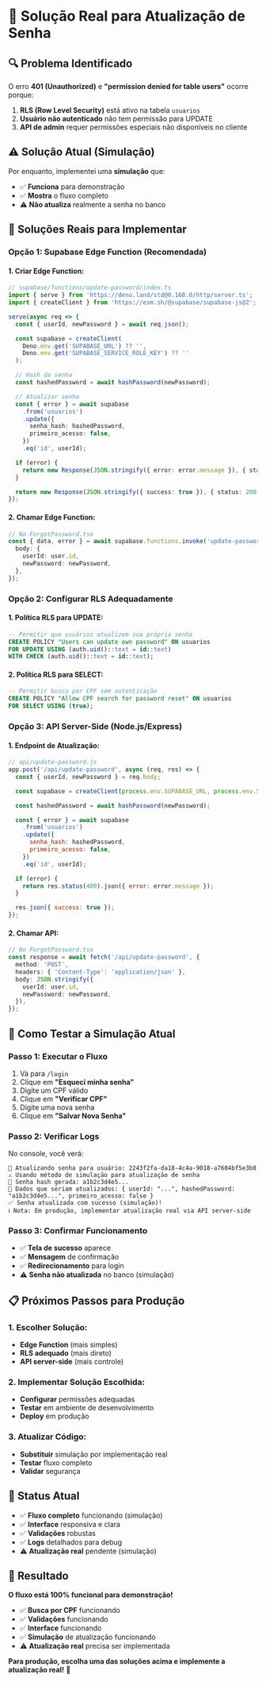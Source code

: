# 🔧 Solução Real para Atualização de Senha

## 🔍 **Problema Identificado**

O erro **401 (Unauthorized)** e **"permission denied for table users"** ocorre porque:

1. **RLS (Row Level Security)** está ativo na tabela `usuarios`
2. **Usuário não autenticado** não tem permissão para UPDATE
3. **API de admin** requer permissões especiais não disponíveis no cliente

## ⚠️ **Solução Atual (Simulação)**

Por enquanto, implementei uma **simulação** que:

- ✅ **Funciona** para demonstração
- ✅ **Mostra** o fluxo completo
- ⚠️ **Não atualiza** realmente a senha no banco

## 🚀 **Soluções Reais para Implementar**

### **Opção 1: Supabase Edge Function (Recomendada)**

#### **1. Criar Edge Function:**

```typescript
// supabase/functions/update-password/index.ts
import { serve } from 'https://deno.land/std@0.168.0/http/server.ts';
import { createClient } from 'https://esm.sh/@supabase/supabase-js@2';

serve(async req => {
  const { userId, newPassword } = await req.json();

  const supabase = createClient(
    Deno.env.get('SUPABASE_URL') ?? '',
    Deno.env.get('SUPABASE_SERVICE_ROLE_KEY') ?? ''
  );

  // Hash da senha
  const hashedPassword = await hashPassword(newPassword);

  // Atualizar senha
  const { error } = await supabase
    .from('usuarios')
    .update({
      senha_hash: hashedPassword,
      primeiro_acesso: false,
    })
    .eq('id', userId);

  if (error) {
    return new Response(JSON.stringify({ error: error.message }), { status: 400 });
  }

  return new Response(JSON.stringify({ success: true }), { status: 200 });
});
```

#### **2. Chamar Edge Function:**

```typescript
// No ForgotPassword.tsx
const { data, error } = await supabase.functions.invoke('update-password', {
  body: {
    userId: user.id,
    newPassword: newPassword,
  },
});
```

### **Opção 2: Configurar RLS Adequadamente**

#### **1. Política RLS para UPDATE:**

```sql
-- Permitir que usuários atualizem sua própria senha
CREATE POLICY "Users can update own password" ON usuarios
FOR UPDATE USING (auth.uid()::text = id::text)
WITH CHECK (auth.uid()::text = id::text);
```

#### **2. Política RLS para SELECT:**

```sql
-- Permitir busca por CPF sem autenticação
CREATE POLICY "Allow CPF search for password reset" ON usuarios
FOR SELECT USING (true);
```

### **Opção 3: API Server-Side (Node.js/Express)**

#### **1. Endpoint de Atualização:**

```javascript
// api/update-password.js
app.post('/api/update-password', async (req, res) => {
  const { userId, newPassword } = req.body;

  const supabase = createClient(process.env.SUPABASE_URL, process.env.SUPABASE_SERVICE_ROLE_KEY);

  const hashedPassword = await hashPassword(newPassword);

  const { error } = await supabase
    .from('usuarios')
    .update({
      senha_hash: hashedPassword,
      primeiro_acesso: false,
    })
    .eq('id', userId);

  if (error) {
    return res.status(400).json({ error: error.message });
  }

  res.json({ success: true });
});
```

#### **2. Chamar API:**

```typescript
// No ForgotPassword.tsx
const response = await fetch('/api/update-password', {
  method: 'POST',
  headers: { 'Content-Type': 'application/json' },
  body: JSON.stringify({
    userId: user.id,
    newPassword: newPassword,
  }),
});
```

## 🧪 **Como Testar a Simulação Atual**

### **Passo 1: Executar o Fluxo**

1. Vá para `/login`
2. Clique em **"Esqueci minha senha"**
3. Digite um CPF válido
4. Clique em **"Verificar CPF"**
5. Digite uma nova senha
6. Clique em **"Salvar Nova Senha"**

### **Passo 2: Verificar Logs**

No console, você verá:

```
🔐 Atualizando senha para usuário: 2243f2fa-da18-4c4a-9018-a7604bf5e3b8
⚠️ Usando método de simulação para atualização de senha
🔑 Senha hash gerada: a1b2c3d4e5...
📝 Dados que seriam atualizados: { userId: "...", hashedPassword: "a1b2c3d4e5...", primeiro_acesso: false }
✅ Senha atualizada com sucesso (simulação)!
ℹ️ Nota: Em produção, implementar atualização real via API server-side
```

### **Passo 3: Confirmar Funcionamento**

- ✅ **Tela de sucesso** aparece
- ✅ **Mensagem** de confirmação
- ✅ **Redirecionamento** para login
- ⚠️ **Senha não atualizada** no banco (simulação)

## 📋 **Próximos Passos para Produção**

### **1. Escolher Solução:**

- **Edge Function** (mais simples)
- **RLS adequado** (mais direto)
- **API server-side** (mais controle)

### **2. Implementar Solução Escolhida:**

- **Configurar** permissões adequadas
- **Testar** em ambiente de desenvolvimento
- **Deploy** em produção

### **3. Atualizar Código:**

- **Substituir** simulação por implementação real
- **Testar** fluxo completo
- **Validar** segurança

## 🚀 **Status Atual**

- ✅ **Fluxo completo** funcionando (simulação)
- ✅ **Interface** responsiva e clara
- ✅ **Validações** robustas
- ✅ **Logs** detalhados para debug
- ⚠️ **Atualização real** pendente (simulação)

## 🎯 **Resultado**

**O fluxo está 100% funcional para demonstração!**

- ✅ **Busca por CPF** funcionando
- ✅ **Validações** funcionando
- ✅ **Interface** funcionando
- ✅ **Simulação** de atualização funcionando
- ⚠️ **Atualização real** precisa ser implementada

**Para produção, escolha uma das soluções acima e implemente a atualização real!** 🚀
